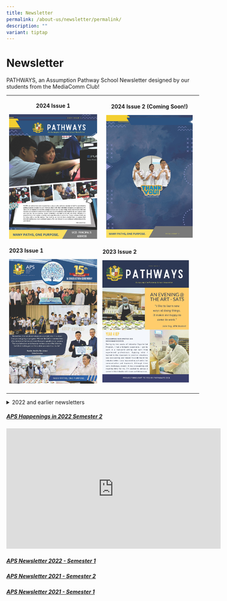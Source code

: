 ```yaml
---
title: Newsletter
permalink: /about-us/newsletter/permalink/
description: ""
variant: tiptap
---
```

<h1>Newsletter</h1>
<p>PATHWAYS, an Assumption Pathway School Newsletter designed by our students
from the MediaComm Club!</p>
<blockquote>
<p></p>
</blockquote>
<table style="minWidth: 50px">
<colgroup>
<col>
<col>
</colgroup>
<tbody>
<tr>
<th rowspan="1" colspan="1">
<p>2024 Issue 1</p><a class="isomer-image-wrapper" href="https://online.fliphtml5.com/qytgd/rzon/"><img style="width: 100%" height="auto" width="100%" alt="" src="/images/2024_Newsletter_by_MediaComm__Version_1__Page_1.jpg"></a>
</th>
<th rowspan="1" colspan="1">
<p>2024 Issue 2 (Coming Soon!)</p>
<div class="isomer-image-wrapper">
<img style="width: 92%;" height="auto" width="100%" alt="" src="/images/2024_Newsletter_by_MediaComm__Version_1__Page_9.jpg">
</div>
</th>
</tr>
<tr>
<td rowspan="1" colspan="1">
<p><strong>2023 Issue 1</strong>
</p><a class="isomer-image-wrapper" href="https://online.fliphtml5.com/qytgd/gpmu/"><img style="width: 100%" height="auto" width="100%" alt="" src="/images/2023_aps_newsletter_issue_1_Page_1.jpg"></a>
</td>
<td rowspan="1" colspan="1">
<p><strong>2023 Issue 2</strong>
</p><a class="isomer-image-wrapper" href="https://online.fliphtml5.com/qytgd/qxhn/"><img style="width: 92%;" height="auto" width="100%" alt="" src="/images/newsletter_2023_issue_2_Page_01.jpg"></a>
</td>
</tr>
<tr>
<td rowspan="1" colspan="1">
<p></p>
</td>
<td rowspan="1" colspan="1">
<p></p>
</td>
</tr>
</tbody>
</table>
<p></p>
<div data-type="detailGroup" class="isomer-accordion-group isomer-accordion isomer-accordion-white">
<details class="isomer-details">
<summary>2022 and earlier newsletters</summary>
<div data-type="detailsContent" class="isomer-details-content">
<p></p>
</div>
</details>
</div>
<h5><u>APS Happenings in 2022 Semester 2 <br></u></h5>
<div class="iframe-wrapper">
<iframe height="315" width="560" allowfullscreen="true" frameborder="0" src="https://www.youtube.com/embed/XEmA-Ws6gQo"></iframe>
</div>
<h5><a href="/files/Newsletter/aps%20newsletter%202022%20issue%201.pdf" rel="noopener noreferrer nofollow" target="_blank"><u>APS Newsletter 2022 - Semester 1</u></a></h5>
<h5><a href="/files/Newsletter/aps%20newsletter%202021%20issue%202.pdf" rel="noopener noreferrer nofollow" target="_blank"><u>APS Newsletter 2021 - Semester 2</u></a></h5>
<h5><a href="/files/Newsletter/aps%20newsletter%202021%20issue%201.pdf" rel="noopener noreferrer nofollow" target="_blank"><u>APS Newsletter 2021 - Semester 1</u></a></h5>
<p></p>